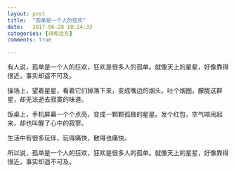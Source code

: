 ```yaml
---
layout: post
title:  "孤单是一个人的狂欢"
date:   2017-06-28 10:24:33
categories: [诗和远方]
comments: true

---
```

有人说，孤单是一个人的狂欢，狂欢是很多人的孤单。就像天上的星星，好像靠得很近，事实却遥不可及。

<!--more-->

操场上，望着星星，看着它们掉落下来，变成嘴边的烟头。吐个烟圈，朦胧这群星，却无法逝去寂寞的味道。

饭桌上，手机屏幕一个个点亮，变成一颗颗孤独的星星。发个红包，空气喧闹起来，却也叫醒了心中的寂寥。

生活中有很多玩伴，玩得痛快，散得也痛快。

所以说，孤单是一个人的狂欢，狂欢是很多人的孤单。就像天上的星星，好像靠得很近，事实却遥不可及。



